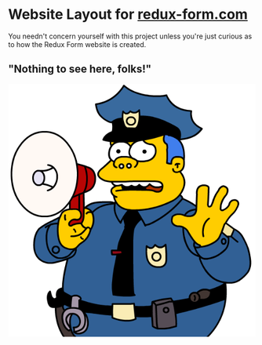 # Website Layout for [redux-form.com](http://redux-form.com)

You needn't concern yourself with this project unless you're just curious as to how the Redux 
Form website is created.

## "Nothing to see here, folks!"

![Chief Wiggum](./wiggum.gif)